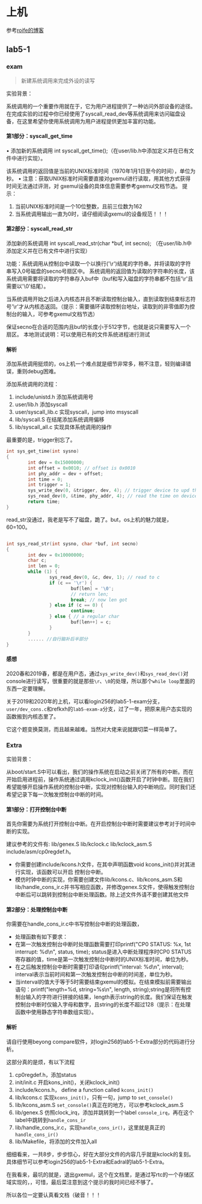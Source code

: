 # 上机

参考[roife的博客](https://roife.github.io/2021/05/25/buaa-os-lab5-1-file-system/)

## lab5-1

### exam

> 新建系统调用来完成外设的读写

实验背景：

系统调用的一个重要作用就在于，它为用户进程提供了一种访问外部设备的途径。在完成实验的过程中你已经使用了syscall_read_dev等系统调用来访问磁盘设备，在这里希望你使用系统调用为用户进程提供更加丰富的功能。

#### 第1部分：syscall_get_time

• 添加新的系统调用 int syscall_get_time();（在user/lib.h中添加定义并在已有文件中进行实现）。

该系统调用的返回值是当前的UNIX标准时间（1970年1月1日至今的时间），单位为秒。
• 注意：获取UNIX标准时间需要直接对gxemul进行读取，用其他方式获得时间无法通过评测，对
gxemul设备的具体信息需要参考gxemul文档节选。
提示：

1. 当前UNIX标准时间是一个10位整数，且前三位数为162
2. 当系统调用输出一直为0时，请仔细阅读gxemul的设备规范！！！

#### 第2部分：syscall_read_str

添加新的系统调用 int syscall_read_str(char *buf, int secno); （在user/lib.h中添加定义并在已有文件中进行实现）

功能：系统调用从控制台中读取一个以换行('\r')结尾的字符串，并将读取的字符串写入0号磁盘的secno号扇区中。
系统调用的返回值为读取的字符串的长度，该系统调用需要将读取的字符串存入buf中（buf和写入磁盘的字符串都不包括'\r'且需要以'\0'结尾）。

当系统调用开始之后进入内核态并且不断读取控制台输入，直到读取到结束标志符号'\r'才从内核态返回。（提示：需要循环读取控制台地址，读取到的非零值即为控制台的输入，可参考gxemul文档节选）

保证secno在合适的范围内且buf的长度小于512字节，也就是说只需要写入一个扇区。 本地测试说明：可以使用已有的文件系统进程进行测试

#### 解析

添加系统调用挺烦的，os上机一个难点就是细节非常多，稍不注意，轻则编译错误，重则debug困难。

添加系统调用的流程：

1. include/unistd.h 添加系统调用号
2. user/lib.h 添加syscall
3. user/syscall_lib.c 实现syscall，jump into msyscall
4. lib/syscall.S 在结尾添加系统调用偏移
5. lib/syscall_all.c 实现具体系统调用的操作

最重要的是，trigger别忘了。

```cpp
int sys_get_time(int sysno)
{
        int dev = 0x15000000;
        int offset = 0x0010; // offset is 0x0010
        int phy_addr = dev + offset;
        int time = 0;
        int trigger = 1;
        sys_write_dev(0, &trigger, dev, 4); // trigger device to upd the time
        sys_read_dev(0, &time, phy_addr, 4); // read the time on device
        return time;
}
```

read_str没通过，我老是写不了磁盘，跪了。but，os上机的魅力就是，60=100。

```cpp

int sys_read_str(int sysno, char *buf, int secno)
{
        int dev = 0x10000000;
        char c;
        int len = 0;
        while (1) {
                sys_read_dev(0, &c, dev, 1); // read to c
                if (c == '\r') {
                        buf[len] = '\0';
                        // return len;
                        break; // now len got
                } else if (c == 0) {
                        continue;
                } else { // a regular char
                        buf[len++] = c;
                }
        }
        ...... //自行脑补后半部分
}
```

#### 感想

2020春和2019春，都是在用户态，通过`sys_write_dev()`和`sys_read_dev()`对console进行读写，很重要的就是那些`\r`、`\0`的处理，所以那个`while loop`里面的东西一定要理解。

关于2019和2020年的上机，可以看login256的lab5-1-exam分支，`user/dev_cons.c`和refkxh的`lab5-exam-a`分支，过了一年，把原来用户态实现的函数搬到内核态里了。

它这个题变换莫测，而且越来越难。当然对大佬来说就跟切菜一样简单了。

### Extra

实验背景：

从boot/start.S中可以看出，我们的操作系统在启动之前关闭了所有的中断。而在开始启用进程前，操作系统通过调用kclock_init()函数开启了时钟中断。现在我们希望能够开启操作系统的控制台中断，实现对控制台输入的中断响应。同时我们还希望记录下每一次触发控制台中断的时间。

#### 第1部分：打开控制台中断

首先你需要为系统打开控制台中断。在开启控制台中断时需要建议参考对于时间中断的实现。

建议参考的文件有: lib/genex.S lib/kclock.c lib/kclock_asm.S include/asm/cp0regdef.h。

* 你需要创建include/kcons.h文件，在其中声明函数void kcons_init()并对其进行实现，该函数可以开启
  控制台中断。
* 模仿时钟中断的实现，你需要创建文件lib/kcons.c、lib/kcons_asm.S和lib/handle_cons_ir.c并书写相应函数，并修改genex.S文件，使得触发控制台中断后可以跳转到控制台中断处理函数。除上述文件外请不要创建其他文件

#### 第2部分：处理控制台中断

你需要在handle_cons_ir.c中书写控制台中断的处理函数，

* 处理函数有如下要求：
* 在第一次触发控制台中断时处理函数需要打印printf("CP0 STATUS: %x, 1st interrupt: %d\n", status, time);
  status是进入中断处理程序时CP0 STATUS寄存器的值，time是第一次触发控制台中断时的UNIX标准时间，单位为秒。
* 在之后触发控制台中断时需要打印语句printf("interval: %d\n", interval);
  interval表示当前时间和第一次触发控制台中断的时间差，单位为秒。
* 当interval的值大于等于5时需要结束gxemul的模拟。在结束模拟前需要输出语句：printf("length=%d, string=%s\n", length, string);string是将所有控制台输入的字符进行拼接的结果，length表示string的长度。我们保证在触发控制台中断时仅输入字母和数字，且string的长度不超过128（提示：在处理函数中使用静态字符串数组实现）。

#### 解析

请自行使用beyong compare软件，对login256的lab5-1-Extra部分的代码进行分析。

这部分真的是烦，有以下流程

1. cp0regdef.h，添加status
2. init/init.c 开启kons_init()，关闭kclock_init()
3. include/kcons.h， define a function called `kcons_init()`
4. lib/kcons.c 实现`kcons_init()`，只有一句，jump to `set_console()`
5. lib/kcons_asm.S `set_console()`真正在的地方，可以参考kclock_asm.S
6. lib/genex.S 仿照clock_irq，添加并跳转到一个label `console_irq`，再在这个label中跳转到`handle_cons_ir`
7. lib/handle_cons_ir.c，实现`handle_cons_ir()`，这里就是真正的`handle_cons_ir()`
8. lib/Makefile，将添加的文件加入all

细细看来，一共8步，步步惊心，好在大部分文件的内容几乎就是kclock的复刻。具体细节可以参考login256的lab5-1-Extra和Eadral的lab5-1-Extra。

在我看来，最坑的就是，退出gxemul，这个在文档里，是通过写rtc的一个存储区域实现的，，可惜，最后菜注意到这个提示的我时间已经不够了。

所以各位一定要认真看文档（破音！！！
